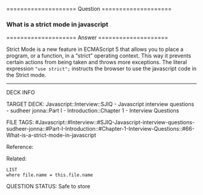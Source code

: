 ==================== Question ====================  

### What is a strict mode in javascript  

==================== Answer ====================  

Strict Mode is a new feature in ECMAScript 5 that allows you to place a program,
or a function, in a “strict” operating context. This way it prevents certain
actions from being taken and throws more exceptions. The literal expression
`"use strict";` instructs the browser to use the javascript code in the Strict
mode.

---

DECK INFO

TARGET DECK: Javascript::Interview::SJIQ - Javascript interview questions -
sudheer jonna::Part I - Introduction::Chapter 1 - Interview Questions

FILE TAGS:
#Javascript::#Interview::#SJIQ-Javascript-interview-questions-sudheer-jonna::#Part-I-Introduction::#Chapter-1-Interview-Questions::#66-What-is-a-strict-mode-in-javascript

Reference:

Related:

```dataview
LIST
where file.name = this.file.name
```

QUESTION STATUS: Safe to store

